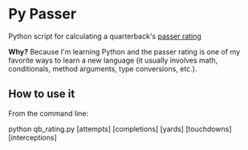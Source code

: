 Py Passer
========

Python script for calculating a quarterback's [passer rating](http://en.wikipedia.org/wiki/Passer_rating) 

**Why?** Because I'm learning Python and the passer rating is one of my favorite ways to learn a new language (it usually involves math, conditionals, method arguments, type conversions, etc.). 

How to use it
-----

From the command line: 

python qb_rating.py [attempts] [completions] [yards] [touchdowns] [interceptions] 


